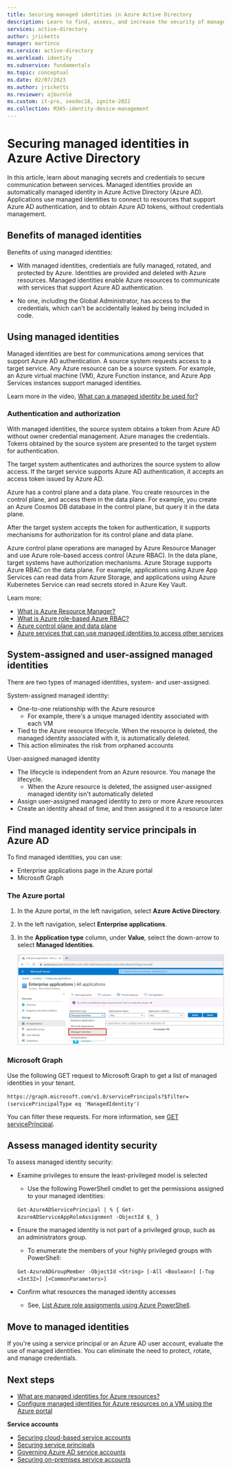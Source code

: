 ```yaml
---
title: Securing managed identities in Azure Active Directory
description: Learn to find, assess, and increase the security of managed identities in Azure AD
services: active-directory
author: jricketts
manager: martinco
ms.service: active-directory
ms.workload: identity
ms.subservice: fundamentals
ms.topic: conceptual
ms.date: 02/07/2023
ms.author: jricketts
ms.reviewer: ajburnle
ms.custom: it-pro, seodec18, ignite-2022
ms.collection: M365-identity-device-management
---
```


# Securing managed identities in Azure Active Directory

In this article, learn about managing secrets and credentials to secure communication between services. Managed identities provide an automatically managed identity in Azure Active Directory (Azure AD). Applications use managed identities to connect to resources that support Azure AD authentication, and to obtain Azure AD tokens, without credentials management.

## Benefits of managed identities

Benefits of using managed identities:

* With managed identities, credentials are fully managed, rotated, and protected by Azure. Identities are provided and deleted with Azure resources. Managed identities enable Azure resources to communicate with services that support Azure AD authentication.

* No one, including the Global Administrator, has access to the credentials, which can't be accidentally leaked by being included in code.

## Using managed identities

Managed identities are best for communications among services that support Azure AD authentication. A source system requests access to a target service. Any Azure resource can be a source system. For example, an Azure virtual machine (VM), Azure Function instance, and Azure App Services instances support managed identities.

Learn more in the video, [What can a managed identity be used for?](https://www.youtube.com/embed/5lqayO_oeEo)

### Authentication and authorization

With managed identities, the source system obtains a token from Azure AD without owner credential management. Azure manages the credentials. Tokens obtained by the source system are presented to the target system for authentication. 

The target system authenticates and authorizes the source system to allow access. If the target service supports Azure AD authentication, it accepts an access token issued by Azure AD. 

Azure has a control plane and a data plane. You create resources in the control plane, and access them in the data plane. For example, you create an Azure Cosmos DB database in the control plane, but query it in the data plane.

After the target system accepts the token for authentication, it supports mechanisms for authorization for its control plane and data plane.

Azure control plane operations are managed by Azure Resource Manager and use Azure role-based access control (Azure RBAC). In the data plane, target systems have authorization mechanisms. Azure Storage supports Azure RBAC on the data plane. For example, applications using Azure App Services can read data from Azure Storage, and applications using Azure Kubernetes Service can read secrets stored in Azure Key Vault.

Learn more:
* [What is Azure Resource Manager?](../../azure-resource-manager/management/overview.md)
* [What is Azure role-based Azure RBAC?](../../role-based-access-control/overview.md)
* [Azure control plane and data plane](../../azure-resource-manager/management/control-plane-and-data-plane.md)
* [Azure services that can use managed identities to access other services](../managed-identities-azure-resources/managed-identities-status.md)

## System-assigned and user-assigned managed identities

There are two types of managed identities, system- and user-assigned.

System-assigned managed identity:

* One-to-one relationship with the Azure resource
  * For example, there's a unique managed identity associated with each VM
* Tied to the Azure resource lifecycle. When the resource is deleted, the managed identity associated with it, is automatically deleted.
* This action eliminates the risk from orphaned accounts 

User-assigned managed identity

* The lifecycle is independent from an Azure resource. You manage the lifecycle. 
  * When the Azure resource is deleted, the assigned user-assigned managed identity isn't automatically deleted
* Assign user-assigned managed identity to zero or more Azure resources
* Create an identity ahead of time, and then assigned it to a resource later

## Find managed identity service principals in Azure AD

To find managed identities, you can use:

* Enterprise applications page in the Azure portal
* Microsoft Graph

### The Azure portal

1. In the Azure portal, in the left navigation, select **Azure Active Directory**.
2. In the left navigation, select **Enterprise applications**.
3. In the **Application type** column, under **Value**, select the down-arrow to select **Managed Identities**.

   ![Screenshot of the Managed Identies option under Values, in the Application type column.](./media/securing-service-accounts/service-accounts-managed-identities.png)

### Microsoft Graph

Use the following GET request to Microsoft Graph to get a list of managed identities in your tenant.

`https://graph.microsoft.com/v1.0/servicePrincipals?$filter=(servicePrincipalType eq 'ManagedIdentity')`

You can filter these requests. For more information, see [GET servicePrincipal](/graph/api/serviceprincipal-get?view=graph-rest-1.0&tabs=http&preserve-view=true).

## Assess managed identity security

To assess managed identity security:

* Examine privileges to ensure the least-privileged model is selected
  * Use the following PowerShell cmdlet to get the permissions assigned to your managed identities:

   `Get-AzureADServicePrincipal | % { Get-AzureADServiceAppRoleAssignment -ObjectId $_ }`

* Ensure the managed identity is not part of a privileged group, such as an administrators group. 
  * To enumerate the members of your highly privileged groups with PowerShell:

   `Get-AzureADGroupMember -ObjectId <String> [-All <Boolean>] [-Top <Int32>] [<CommonParameters>]`

* Confirm what resources the managed identity accesses
  * See, [List Azure role assignments using Azure PowerShell](../../role-based-access-control/role-assignments-list-powershell.md).

## Move to managed identities

If you're using a  service principal or an Azure AD user account, evaluate the use of managed identities. You can eliminate the need to protect, rotate, and manage credentials. 

## Next steps

* [What are managed identities for Azure resources?](../managed-identities-azure-resources/overview.md) 
* [Configure managed identities for Azure resources on a VM using the Azure portal](../managed-identities-azure-resources/qs-configure-portal-windows-vm.md)

**Service accounts**

* [Securing cloud-based service accounts](service-accounts-introduction-azure.md)
* [Securing service principals](service-accounts-principal.md)
* [Governing Azure AD service accounts](service-accounts-governing-azure.md)
* [Securing on-premises service accounts](service-accounts-on-premises.md)
